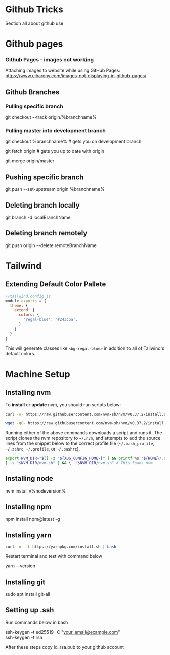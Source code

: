 # Github Tricks
Section all about github use

# Github pages

### Github Pages - images not working
Attaching images to website while using GitHub Pages: https://www.elharony.com/images-not-displaying-in-github-pages/

## Github Branches

### Pulling specific branch
git checkout --track origin/%branchname%

### Pulling master into development branch
git checkout %branchname%    # gets you on development branch  
  
git fetch origin        # gets you up to date with origin  
  
git merge origin/master  

## Pushing specific branch
git push --set-upstream origin %branchname%

## Deleting branch locally
git branch -d localBranchName

## Deleting branch remotely
git push origin --delete remoteBranchName

# Tailwind 

## Extending Default Color Pallete

```javascript
//tailwind.config.js
module.exports = {
  theme: {
    extend: {
      colors: {
        'regal-blue': '#243c5a',
      }
    }
  }
}
```
This will generate classes like `<bg-regal-blue>` in addition to all of Tailwind's default colors.

# Machine Setup

## Installing nvm

To **install** or **update** nvm, you should run scripts below:
```sh
curl -o- https://raw.githubusercontent.com/nvm-sh/nvm/v0.37.2/install.sh | bash
```
```sh
wget -qO- https://raw.githubusercontent.com/nvm-sh/nvm/v0.37.2/install.sh | bash
```

Running either of the above commands downloads a script and runs it. The script clones the nvm repository to `~/.nvm`, and attempts to add the source lines from the snippet below to the correct profile file (`~/.bash_profile`, `~/.zshrc`, `~/.profile`, or `~/.bashrc`).

<a id="profile_snippet"></a>
```sh
export NVM_DIR="$([ -z "${XDG_CONFIG_HOME-}" ] && printf %s "${HOME}/.nvm" || printf %s "${XDG_CONFIG_HOME}/nvm")"
[ -s "$NVM_DIR/nvm.sh" ] && \. "$NVM_DIR/nvm.sh" # This loads nvm
```

## Installing node 
nvm install v%nodeversion%

## Installing npm 
npm install npm@latest -g

## Installing yarn
```sh
curl -o- -L https://yarnpkg.com/install.sh | bash
```


Restart terminal and test with command below

yarn --version

## Installing git
sudo apt install git-all

## Setting up .ssh
Run commands below in bash  

ssh-keygen -t ed25519 -C "your_email@example.com"  
ssh-keygen -t rsa 

After these steps copy id_rsa.pub to your github account  
